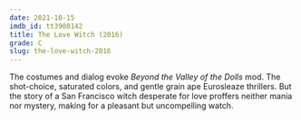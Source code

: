 ```yaml
---
date: 2021-10-15
imdb_id: tt3908142
title: The Love Witch (2016)
grade: C
slug: the-love-witch-2016
---
```


The costumes and dialog evoke <span data-imdb-id="tt0065466">_Beyond the Valley of the Dolls_</span> mod. The shot-choice, saturated colors, and gentle grain ape Eurosleaze thrillers. But the story of a San Francisco witch desperate for love proffers neither mania nor mystery, making for a pleasant but uncompelling watch.